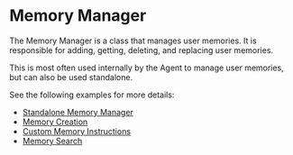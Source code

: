 # Memory Manager

The Memory Manager is a class that manages user memories. It is responsible for adding, getting, deleting, and replacing user memories.

This is most often used internally by the Agent to manage user memories, but can also be used standalone.

See the following examples for more details:

- [Standalone Memory Manager](01_standalone_memory.py)
- [Memory Creation](02_memory_creation.py)
- [Custom Memory Instructions](03_custom_memory_instructions.py)
- [Memory Search](04_memory_search.py)